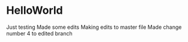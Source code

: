 # HelloWorld
Just testing
Made some edits
Making edits to master file
Made change number 4 to edited branch

